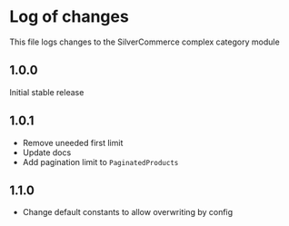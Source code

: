 # Log of changes

This file logs changes to the SilverCommerce complex category module

## 1.0.0

Initial stable release

## 1.0.1

* Remove uneeded first limit
* Update docs
* Add pagination limit to `PaginatedProducts`

## 1.1.0

* Change default constants to allow overwriting by config